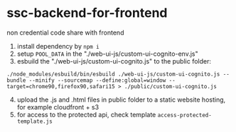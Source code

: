 # ssc-backend-for-frontend
non credential code share with frontend

1. install dependency by `npm i`
2. setup `POOL_DATA` in the "./web-ui-js/custom-ui-cognito-env.js"
3. esbuild the "./web-ui-js/custom-ui-cognito.js" to the public folder:
```
./node_modules/esbuild/bin/esbuild ./web-ui-js/custom-ui-cognito.js --bundle --minify --sourcemap --define:global=window --target=chrome90,firefox90,safari15 > ./public/custom-ui-cognito.js
```
4. upload the .js and .html files in public folder to a static website hosting, for example cloudfront + s3
5. for access to the protected api, check template `access-protected-template.js`
